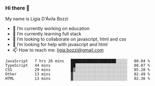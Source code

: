 ### Hi there 👋

My name is Lígia D'Ávila Bozzi

- 🔭 I’m currently working on education
- 🌱 I’m currently learning full stack
- 👯 I’m looking to collaborate on javascript, html and css
- 🤔 I’m looking for help with javascript and html
- 📫 How to reach me: ligia.bozzi@gmail.com

<!--START_SECTION:waka-->
```text
JavaScript   7 hrs 26 mins   ████████████████████░░░░░   80.04 % 
TypeScript   44 mins         ██░░░░░░░░░░░░░░░░░░░░░░░   08.07 % 
CSS          29 mins         █▒░░░░░░░░░░░░░░░░░░░░░░░   05.20 % 
Other        13 mins         ▓░░░░░░░░░░░░░░░░░░░░░░░░   02.49 % 
HTML         13 mins         ▓░░░░░░░░░░░░░░░░░░░░░░░░   02.36 % 
```
<!--END_SECTION:waka-->

<!--
**ligiadavilabozzi/ligiadavilabozzi** is a ✨ _special_ ✨ repository because its `README.md` (this file) appears on your GitHub profile.
-->


